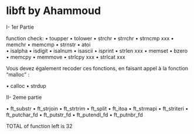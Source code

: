 # libft by Ahammoud
I- 1er Partie

function check:
  • toupper
  • tolower
  • strchr
  • strrchr
  • strncmp	xxx
  • memchr
  • memcmp
  • strnstr
  • atoi	
  • isalpha
  • isdigit
  • isalnum
  • isascii
  • isprint
  • strlen 	xxx
  • memset
  • bzero
  • memcpy
  • memmove
  • strlcpy	xxx
  • strlcat	xxx
 
 Vous devez également recoder ces fonctions, en faisant appel à la fonction “malloc” :
 
  • calloc
  • strdup


II- 2eme partie

  • ft_substr
  • ft_strjoin
  • ft_strtrim
  • ft_split
  • ft_itoa
  • ft_strmapi
  • ft_striteri
  • ft_putchar_fd
  • ft_putstr_fd
  • ft_putendl_fd
  • ft_putnbr_fd



TOTAL of function left is 32
